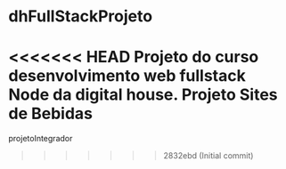 # dhFullStackProjeto
<<<<<<< HEAD
Projeto do curso desenvolvimento web fullstack Node da digital house.
Projeto Sites de Bebidas 
=======
 projetoIntegrador
>>>>>>> 2832ebd (Initial commit)
